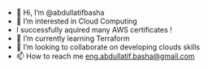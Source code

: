 - 👋 Hi, I’m @abdullatifbasha
- 👀 I’m interested in Cloud Computing
- I successfully aquired many AWS certificates !
- 🌱 I’m currently learning Terraform 
- 💞️ I’m looking to collaborate on developing clouds skills
- 📫 How to reach me eng.abdullatif.basha@gmail.com

<!---
abdullatifbasha/abdullatifbasha is a ✨ special ✨ repository because its `README.md` (this file) appears on your GitHub profile.
You can click the Preview link to take a look at your changes.
--->
